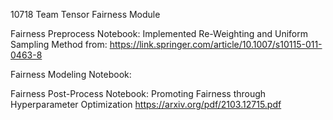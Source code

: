 10718 Team Tensor Fairness Module 

Fairness Preprocess Notebook:
Implemented Re-Weighting and Uniform Sampling Method from: https://link.springer.com/article/10.1007/s10115-011-0463-8

Fairness Modeling Notebook:

Fairness Post-Process Notebook:
Promoting Fairness through Hyperparameter Optimization https://arxiv.org/pdf/2103.12715.pdf
